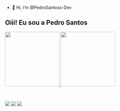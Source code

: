 - 👋 Hi, I’m @PedroSantoss-Dev
## Oiii! Eu sou a Pedro Santos  
 <div>
  <a href="https://github.com/PedroSantoss-Dev">
  <img height="180em" src="https://github-readme-stats.vercel.app/api?username=PedroSantos&show_icons=true&theme=dracula_private=true"/>
  <img height="180em" src="https://github-readme-stats.vercel.app/api/top-langs/?username=&layout=compact&langs_count=16&theme=dracula"/>
</div>
<div style="display: inline_block"><br>
  
  
</div>
  
  ##
 
<div> 
  
  <a href=""><img src="https://img.shields.io/badge/-Instagram-%23E4405F?style=for-the-badge&logo=instagram&logoColor=white" target="_blank"></a>
  <a href = ""><img src="https://img.shields.io/badge/-Gmail-%23333?style=for-the-badge&logo=gmail&logoColor=white" target="_blank"></a>
  <a href=""><img src="https://img.shields.io/badge/-LinkedIn-%230077B5?style=for-the-badge&logo=linkedin&logoColor=white" target="_blank"></a> 
 
 
</div>


<!---
PedroSantoss-Dev/PedroSantoss-Dev is a ✨ special ✨ repository because its `README.md` (this file) appears on your GitHub profile.
You can click the Preview link to take a look at your changes.
--->
